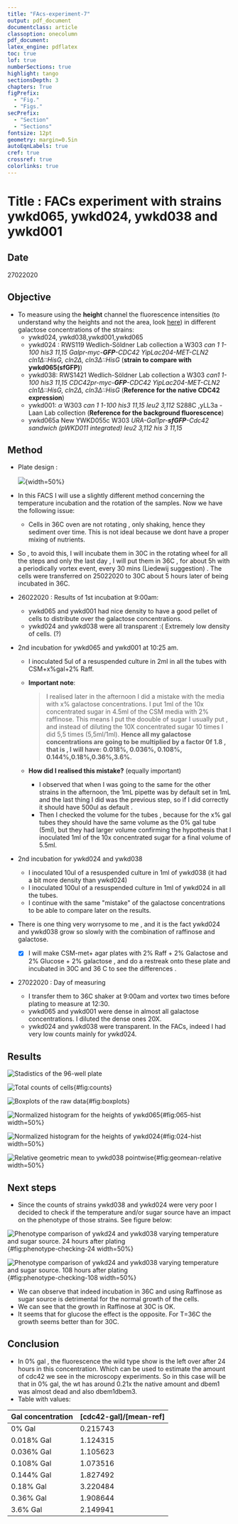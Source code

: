 ```yaml
---
title: "FAcs-experiment-7"
output: pdf_document
documentclass: article
classoption: onecolumn
pdf_document:
latex_engine: pdflatex
toc: true
lof: true
numberSections: true
highlight: tango
sectionsDepth: 3
chapters: True
figPrefix:
  - "Fig."
  - "Figs."
secPrefix:
  - "Section"
  - "Sections"
fontsize: 12pt
geometry: margin=0.5in
autoEqnLabels: true
cref: true
crossref: true
colorlinks: true
---
```


# Title : FACs experiment with strains ywkd065, ywkd024, ywkd038 and ywkd001


## Date

27022020

## Objective

- To measure using the **height** channel the fluorescence intensities (to understand why the heights and not the area,  look [here](2020-02-21-hands-on-data-from-facs.md)) in different galactose concentrations of the strains:
  - ywkd024, ywkd038,ywkd001,ywkd065
  - ywkd024 : RWS119	Wedlich-Söldner Lab collection	a	W303 *can 1 1-100		his3 11,15	Galpr-myc-**GFP**-CDC42	YipLac204-MET-CLN2	cln1$\Delta$::HisG, cln2$\Delta$, cln3$\Delta$::HisG*	(**strain to compare with ywkd065(sfGFP)**)
  - ywkd038: RWS1421	Wedlich-Söldner Lab collection	a	W303	*can1 1-100		his3 11,15	CDC42pr-myc-**GFP**-CDC42		YipLac204-MET-CLN2	cln1$\Delta$::HisG, cln2$\Delta$, cln3$\Delta$::HisG*	 (**Reference for the native CDC42 expression**)
  - ywkd001: 	$\alpha$	W303 *can 1 1-100		his3 11,15	leu2 3,112*		S288C ,yLL3a -Laan Lab collection (**Reference for the background fluorescence**)
  - ywkd065a	New	YWKD055c		W303		*URA-Gal1pr-**sfGFP**-Cdc42 sandwich (pWKD011 integrated)	leu2 3,112	his 3 11,15*

## Method
- Plate design :

  ![](../images/96-well-plate-design_design-27022020.png){width=50%}

- In this FACS I will use a slightly different method concerning the temperature incubation and the rotation of  the samples. Now we have the following issue:
  - Cells in 36C oven are not rotating , only shaking,  hence they sediment over time. This is not ideal because we dont have a proper mixing of nutrients.
- So , to avoid this, I will incubate them in 30C in the rotating wheel for  all the steps and only the last day , I will put them in 36C , for about 5h with a periodically vortex event, every 30 mins (Liedewij suggestion) . The cells were transferred on 25022020 to 30C about 5 hours later of being incubated in 36C.
- 26022020 : Results of 1st incubation at 9:00am:
  - ywkd065 and ywkd001 had nice density to have a good pellet of cells to distribute over the galactose concentrations.
  - ywkd024 and ywkd038 were all transparent :( Extremely low density of cells. (?)
- 2nd incubation for ywkd065 and ywkd001 at 10:25 am.
  - I inoculated 5ul of a resuspended culture in 2ml in all the tubes with CSM+x%gal+2% Raff.
  - **Important note**:

    > I realised later in the afternoon I did a mistake with the media with x% galactose concentrations. I put 1ml of the 10x concentrated sugar in 4.5ml of the CSM media with 2% raffinose. This means I put the doouble of sugar I usually put , and instead of diluting the 10X concentrated sugar 10 times  I did 5,5 times (5,5ml/1ml). **Hence all my galactose concentrations are going to be multiplied by a factor 0f 1.8 , that is , I will have: 0.018%, 0.036%, 0.108%, 0.144%,0.18%,0.36%,3.6%.**
  - **How did I realised this mistake?** (equally important)
    - I observed that when I was going to the same for the other strains in the afternoon, the 1mL pipette was by default set in 1mL and the last thing I did was the previous step, so if  I did correctly it should have 500ul as default .
    - Then I checked the volume for the tubes , because for the x% gal tubes they should have the same volume  as the 0% gal tube (5ml), but they had larger volume confirming the hypothesis that I inoculated 1ml of the 10x concentrated sugar for a final volume of 5.5ml.
- 2nd incubation for ywkd024 and ywkd038
  - I inoculated 10ul of a resuspended culture in 1ml of ywkd038 (it had a bit more density than ywkd024)
  - I inoculated 100ul of a resuspended culture in 1ml of ywkd024 in all the tubes.
  - I continue with the  same "mistake" of the galactose concentrations to be able to compare later on the results.
- There is one thing very worrysome to me , and it is the fact ywkd024 and ywkd038 grow so slowly with the combination of raffinose and galactose.
  - [X] I will make CSM-met+ agar plates with 2% Raff + 2% Galactose and 2% Glucose + 2% galactose , and do a restreak onto these plate and incubated in 30C and 36 C to see the differences .

- 27022020 : Day of measuring
  - I transfer them to 36C shaker at 9:00am and vortex two times before plating to measure at 12:30.
  - ywkd065 and ywkd001 were dense in almost all galactose concentrations. I diluted the dense ones 20X.
  - ywkd024 and ywkd038 were transparent. In the FACs, indeed I had very low counts mainly for ywkd024.

## Results
![Stadistics of the 96-well plate](../images/Stadistics-plate_27022020.png)

![Total counts of cells](../images/Counts-plate_27022020.png){#fig:counts}

![Boxplots of the raw data](../images/Boxplots_raw_data_exp_007.png){#fig:boxplots}

![Normalized histogram for the heights of ywkd065](../images/Normalized-065-hist-fold-change-27022020.png){#fig:065-hist width=50%}

![Normalized histogram for the heights of ywkd024](../images/Normalized-024-hist-fold-change-27022020.png){#fig:024-hist width=50%}

![Relative geometric mean to ywkd038 pointwise](../images/relative-geomean-shaded-error-27022020.png){#fig:geomean-relative width=50%}


## Next steps

- Since the counts of strains ywkd038 and ywkd024 were very poor I decided to check if the temperature and/or sugar source have an impact on the phenotype of those strains. See figure below:

![Phenotype comparison of ywkd24 and ywkd038 varying temperature and sugar source. 24 hours after plating](../images/plating-pictures_24-h-plating.png){#fig:phenotype-checking-24 width=50%}

![Phenotype comparison of ywkd24 and ywkd038 varying temperature and sugar source. 108 hours after plating](../images/plating-pictures_108-h-plating.png){#fig:phenotype-checking-108 width=50%}

  - We can observe that indeed incubation in 36C and using Raffinose as sugar source is detrimental for the normal growth of the cells.
  - We can see that the growth in Raffinose at 30C is OK.
  - It seems that for glucose the effect is the opposite. For T=36C the growth seems better than for 30C.

## Conclusion

-  In 0% gal , the fluorescence the wild type show is the left over after 24 hours in this concentration. Which can be used to estimate the amount of cdc42 we see in the microscopy experiments. So in this case will be that in 0% gal, the wt has around 0.21x the native amount and dbem1 was almost dead and also dbem1dbem3.
-  Table with values:

| Gal concentration | [cdc42-gal]/[mean-ref]|
|-------------------|----------------------|
| 0% Gal            | 0.215743             |
| 0.018% Gal         | 1.124315             |
| 0.036% Gal         | 1.105623             |
| 0.108% Gal         | 1.073516             |
| 0.144% Gal         | 1.827492             |
| 0.18% Gal          | 3.220484             |
| 0.36% Gal          | 1.908644             |
| 3.6% Gal            | 2.149941             |
